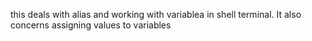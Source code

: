 this deals with alias and working with variablea in shell terminal. It also concerns assigning values to variables

